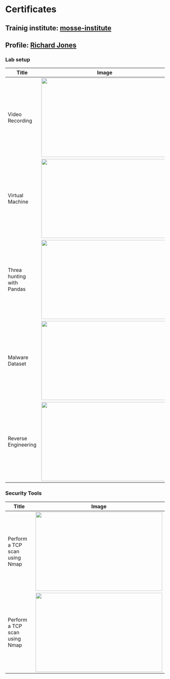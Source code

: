 # Certificates

## Trainig institute: [mosse-institute](https://www.mosse-institute.com/)
## Profile: [Richard Jones](https://students.mosse-institute.com/student/eoEPcxbizUSJ9yEZIWdLslF4Puj2)

### Lab setup

Title | Image
------|-------
Video Recording | <img src="/ac1d/images/Lab_videorecording.png" width=400 height=250> 
Virtual Machine  |<img src="/ac1d/images/Lab_VM.png" width=400 height=250> 
Threa hunting with Pandas |<img src="/ac1d/images/LabHuntingPandas.png" width=400 height=250>
Malware Dataset |<img src="/ac1d/images/Lab_malware.png" width=400 height=250>
Reverse Engineering |<img src="/ac1d/images/Lab_RE.png" width=400 height=250>

### Security Tools
Title | Image
------|-------
Perform a TCP scan using Nmap |  <img src="/ac1d/images/TCPScan.png" width=400 height=250>
Perform a TCP scan using Nmap |  <img src="/ac1d/images/UDPScan.png" width=400 height=250>
